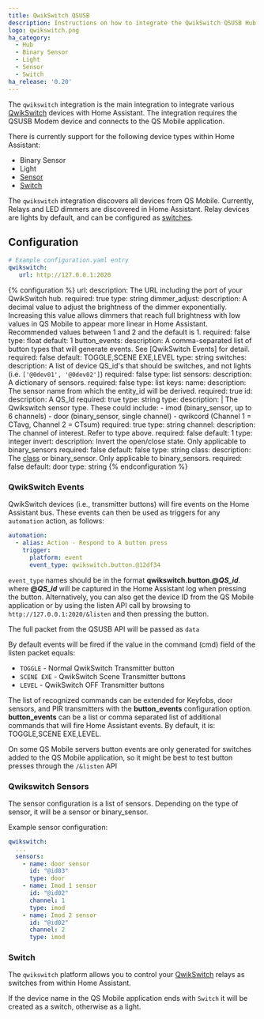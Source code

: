 ```yaml
---
title: QwikSwitch QSUSB
description: Instructions on how to integrate the QwikSwitch QSUSB Hub into Home Assistant.
logo: qwikswitch.png
ha_category:
  - Hub
  - Binary Sensor
  - Light
  - Sensor
  - Switch
ha_release: '0.20'
---
```


The `qwikswitch` integration is the main integration to integrate various [QwikSwitch](https://www.qwikswitch.co.za/) devices with Home Assistant. The integration requires the QSUSB Modem device and connects to the QS Mobile application.

There is currently support for the following device types within Home Assistant:

- Binary Sensor
- Light
- [Sensor](#qwikswitch-sensors)
- [Switch](#switch)

The `qwikswitch` integration discovers all devices from QS Mobile. Currently, Relays and LED dimmers are discovered in Home Assistant. Relay devices are lights by default, and can be configured as [switches](#switch).

## Configuration

```yaml
# Example configuration.yaml entry
qwikswitch:
   url: http://127.0.0.1:2020
```

{% configuration %}
url:
  description: The URL including the port of your QwikSwitch hub.
  required: true
  type: string
dimmer_adjust:
  description: A decimal value to adjust the brightness of the dimmer exponentially. Increasing this value allows dimmers that reach full brightness with low values in QS Mobile to appear more linear in Home Assistant. Recommended values between 1 and 2 and the default is 1.
  required: false
  type: float
  default: 1
button_events:
  description: A comma-separated list of button types that will generate events. See [QwikSwitch Events] for detail.
  required: false
  default: TOGGLE,SCENE EXE,LEVEL
  type: string
switches:
  description: A list of device QS_id's that should be switches, and not lights (i.e. `['@0dev01', '@0dev02']`)
  required: false
  type: list
sensors:
  description: A dictionary of sensors.
  required: false
  type: list
  keys:
    name:
      description: The sensor name from which the entity_id will be derived.
      required: true
    id:
      description: A QS_Id
      required: true
      type: string
    type:
      description: |
        The Qwikswitch sensor type. These could include:
        - imod (binary_sensor, up to 6 channels)
        - door (binary_sensor, single channel)
        - qwikcord (Channel 1 = CTavg, Channel 2 = CTsum)
      required: true
      type: string
    channel:
      description: The channel of interest. Refer to type above.
      required: false
      default: 1
      type: integer
    invert:
      description: Invert the open/close state. Only applicable to binary_sensors
      required: false
      default: false
      type: string
    class:
      description: The [class](/integrations/binary_sensor/#device-class) or binary_sensor. Only applicable to binary_sensors.
      required: false
      default: door
      type: string
{% endconfiguration %}

### QwikSwitch Events

QwikSwitch devices (i.e., transmitter buttons) will fire events on the Home Assistant bus. These events can then be used as triggers for any `automation` action, as follows:

```yaml
automation:
  - alias: Action - Respond to A button press
    trigger:
      platform: event
      event_type: qwikswitch.button.@12df34
```

`event_type` names should be in the format **qwikswitch.button.@_QS_id_**. where **@_QS_id_** will be captured in the Home Assistant log when pressing the button. Alternatively, you can also get the device ID from the QS Mobile application or by using the listen API call by browsing to `http://127.0.0.1:2020/&listen` and then pressing the button.

The full packet from the QSUSB API will be passed as `data`

By default events will be fired if the value in the command (cmd) field of the listen packet equals:

- `TOGGLE` - Normal QwikSwitch Transmitter button
- `SCENE EXE` - QwikSwitch Scene Transmitter buttons
- `LEVEL` - QwikSwitch OFF Transmitter buttons

The list of recognized commands can be extended for Keyfobs, door sensors, and PIR transmitters with the **button_events** configuration option. **button_events** can be a list or comma separated list of additional commands that will fire Home Assistant events. By default, it is: TOGGLE,SCENE EXE,LEVEL.

On some QS Mobile servers button events are only generated for switches added to the QS Mobile application, so it might be best to test button presses through the `/&listen` API

### Qwikswitch Sensors

The sensor configuration is a list of sensors. Depending on the type of sensor, it will be a sensor or binary_sensor.

Example sensor configuration:

```yaml
qwikswitch:
  ...
  sensors:
    - name: door sensor
      id: "@id03"
      type: door
    - name: Imod 1 sensor
      id: "@id02"
      channel: 1
      type: imod
    - name: Imod 2 sensor
      id: "@id02"
      channel: 2
      type: imod
```

### Switch

The `qwikswitch` platform allows you to control your [QwikSwitch](https://www.qwikswitch.co.za/) relays as switches from within Home Assistant.

If the device name in the QS Mobile application ends with `Switch` it will be created as a switch, otherwise as a light.
